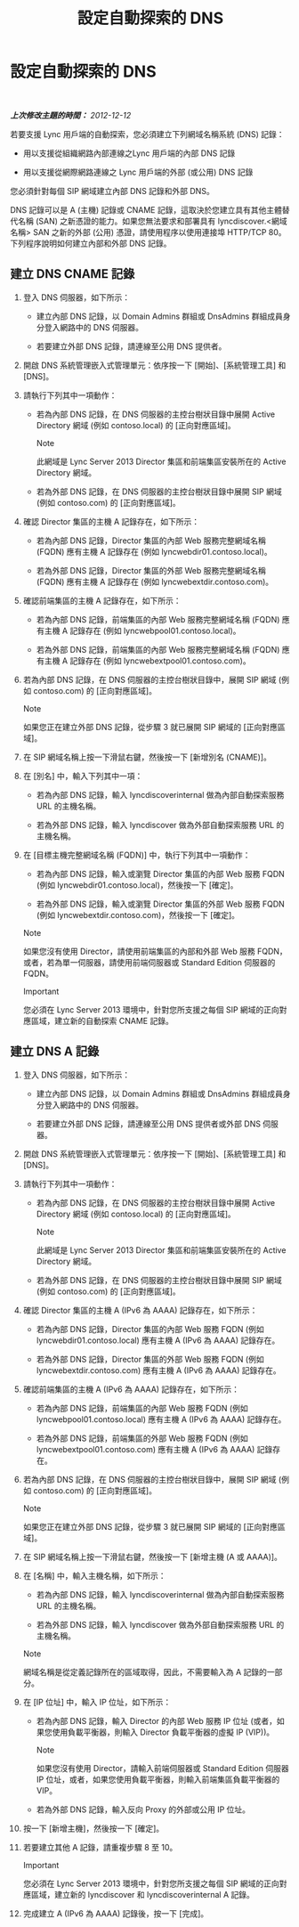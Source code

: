 ﻿---
title: 設定自動探索的 DNS
TOCTitle: 設定自動探索的 DNS
ms:assetid: f07a634c-3cf3-4958-8556-84596319ef54
ms:mtpsurl: https://technet.microsoft.com/zh-tw/library/JJ945656(v=OCS.15)
ms:contentKeyID: 52056258
ms.date: 08/24/2015
mtps_version: v=OCS.15
ms.translationtype: HT
---

# 設定自動探索的 DNS

 

_**上次修改主題的時間：** 2012-12-12_

若要支援 Lync 用戶端的自動探索，您必須建立下列網域名稱系統 (DNS) 記錄：

  - 用以支援從組織網路內部連線之Lync 用戶端的內部 DNS 記錄

  - 用以支援從網際網路連線之 Lync 用戶端的外部 (或公用) DNS 記錄

您必須針對每個 SIP 網域建立內部 DNS 記錄和外部 DNS。

DNS 記錄可以是 A (主機) 記錄或 CNAME 記錄，這取決於您建立具有其他主體替代名稱 (SAN) 之新憑證的能力。如果您無法要求和部署具有 lyncdiscover.\<網域名稱\> SAN 之新的外部 (公用) 憑證，請使用程序以使用連接埠 HTTP/TCP 80。下列程序說明如何建立內部和外部 DNS 記錄。

## 建立 DNS CNAME 記錄

1.  登入 DNS 伺服器，如下所示：
    
      - 建立內部 DNS 記錄，以 Domain Admins 群組或 DnsAdmins 群組成員身分登入網路中的 DNS 伺服器。
    
      - 若要建立外部 DNS 記錄，請連線至公用 DNS 提供者。

2.  開啟 DNS 系統管理嵌入式管理單元：依序按一下 \[開始\]、\[系統管理工具\] 和 \[DNS\]。

3.  請執行下列其中一項動作：
    
      - 若為內部 DNS 記錄，在 DNS 伺服器的主控台樹狀目錄中展開 Active Directory 網域 (例如 contoso.local) 的 \[正向對應區域\]。
        
        > [!NOTE]  
        > 此網域是 Lync Server 2013 Director 集區和前端集區安裝所在的 Active Directory 網域。
        
    
      - 若為外部 DNS 記錄，在 DNS 伺服器的主控台樹狀目錄中展開 SIP 網域 (例如 contoso.com) 的 \[正向對應區域\]。

4.  確認 Director 集區的主機 A 記錄存在，如下所示：
    
      - 若為內部 DNS 記錄，Director 集區的內部 Web 服務完整網域名稱 (FQDN) 應有主機 A 記錄存在 (例如 lyncwebdir01.contoso.local)。
    
      - 若為外部 DNS 記錄，Director 集區的外部 Web 服務完整網域名稱 (FQDN) 應有主機 A 記錄存在 (例如 lyncwebextdir.contoso.com)。

5.  確認前端集區的主機 A 記錄存在，如下所示：
    
      - 若為內部 DNS 記錄，前端集區的內部 Web 服務完整網域名稱 (FQDN) 應有主機 A 記錄存在 (例如 lyncwebpool01.contoso.local)。
    
      - 若為外部 DNS 記錄，前端集區的內部 Web 服務完整網域名稱 (FQDN) 應有主機 A 記錄存在 (例如 lyncwebextpool01.contoso.com)。

6.  若為內部 DNS 記錄，在 DNS 伺服器的主控台樹狀目錄中，展開 SIP 網域 (例如 contoso.com) 的 \[正向對應區域\]。
    
    > [!NOTE]  
    > 如果您正在建立外部 DNS 記錄，從步驟 3 就已展開 SIP 網域的 [正向對應區域]。
    


7.  在 SIP 網域名稱上按一下滑鼠右鍵，然後按一下 \[新增別名 (CNAME)\]。

8.  在 \[別名\] 中，輸入下列其中一項：
    
      - 若為內部 DNS 記錄，輸入 lyncdiscoverinternal 做為內部自動探索服務 URL 的主機名稱。
    
      - 若為外部 DNS 記錄，輸入 lyncdiscover 做為外部自動探索服務 URL 的主機名稱。

9.  在 \[目標主機完整網域名稱 (FQDN)\] 中，執行下列其中一項動作：
    
      - 若為內部 DNS 記錄，輸入或瀏覽 Director 集區的內部 Web 服務 FQDN (例如 lyncwebdir01.contoso.local)，然後按一下 \[確定\]。
    
      - 若為外部 DNS 記錄，輸入或瀏覽 Director 集區的外部 Web 服務 FQDN (例如 lyncwebextdir.contoso.com)，然後按一下 \[確定\]。
    
    > [!NOTE]  
    > 如果您沒有使用 Director，請使用前端集區的內部和外部 Web 服務 FQDN，或者，若為單一伺服器，請使用前端伺服器或 Standard Edition 伺服器的 FQDN。
    
    
    > [!IMPORTANT]  
    > 您必須在 Lync Server 2013 環境中，針對您所支援之每個 SIP 網域的正向對應區域，建立新的自動探索 CNAME 記錄。
    


## 建立 DNS A 記錄

1.  登入 DNS 伺服器，如下所示：
    
      - 建立內部 DNS 記錄，以 Domain Admins 群組或 DnsAdmins 群組成員身分登入網路中的 DNS 伺服器。
    
      - 若要建立外部 DNS 記錄，請連線至公用 DNS 提供者或外部 DNS 伺服器。

2.  開啟 DNS 系統管理嵌入式管理單元：依序按一下 \[開始\]、\[系統管理工具\] 和 \[DNS\]。

3.  請執行下列其中一項動作：
    
      - 若為內部 DNS 記錄，在 DNS 伺服器的主控台樹狀目錄中展開 Active Directory 網域 (例如 contoso.local) 的 \[正向對應區域\]。
        
        > [!NOTE]  
        > 此網域是 Lync Server 2013 Director 集區和前端集區安裝所在的 Active Directory 網域。
        
    
      - 若為外部 DNS 記錄，在 DNS 伺服器的主控台樹狀目錄中展開 SIP 網域 (例如 contoso.com) 的 \[正向對應區域\]。

4.  確認 Director 集區的主機 A (IPv6 為 AAAA) 記錄存在，如下所示：
    
      - 若為內部 DNS 記錄，Director 集區的內部 Web 服務 FQDN (例如 lyncwebdir01.contoso.local) 應有主機 A (IPv6 為 AAAA) 記錄存在。
    
      - 若為外部 DNS 記錄，Director 集區的外部 Web 服務 FQDN (例如 lyncwebextdir.contoso.com) 應有主機 A (IPv6 為 AAAA) 記錄存在。

5.  確認前端集區的主機 A (IPv6 為 AAAA) 記錄存在，如下所示：
    
      - 若為內部 DNS 記錄，前端集區的內部 Web 服務 FQDN (例如 lyncwebpool01.contoso.local) 應有主機 A (IPv6 為 AAAA) 記錄存在。
    
      - 若為外部 DNS 記錄，前端集區的外部 Web 服務 FQDN (例如 lyncwebextpool01.contoso.com) 應有主機 A (IPv6 為 AAAA) 記錄存在。

6.  若為內部 DNS 記錄，在 DNS 伺服器的主控台樹狀目錄中，展開 SIP 網域 (例如 contoso.com) 的 \[正向對應區域\]。
    
    > [!NOTE]  
    > 如果您正在建立外部 DNS 記錄，從步驟 3 就已展開 SIP 網域的 [正向對應區域]。
    


7.  在 SIP 網域名稱上按一下滑鼠右鍵，然後按一下 \[新增主機 (A 或 AAAA)\]。

8.  在 \[名稱\] 中，輸入主機名稱，如下所示：
    
      - 若為內部 DNS 記錄，輸入 lyncdiscoverinternal 做為內部自動探索服務 URL 的主機名稱。
    
      - 若為外部 DNS 記錄，輸入 lyncdiscover 做為外部自動探索服務 URL 的主機名稱。
    
    > [!NOTE]  
    > 網域名稱是從定義記錄所在的區域取得，因此，不需要輸入為 A 記錄的一部分。
    


9.  在 \[IP 位址\] 中，輸入 IP 位址，如下所示：
    
      - 若為內部 DNS 記錄，輸入 Director 的內部 Web 服務 IP 位址 (或者，如果您使用負載平衡器，則輸入 Director 負載平衡器的虛擬 IP (VIP))。
        
        > [!NOTE]  
        > 如果您沒有使用 Director，請輸入前端伺服器或 Standard Edition 伺服器 IP 位址，或者，如果您使用負載平衡器，則輸入前端集區負載平衡器的 VIP。
        
    
      - 若為外部 DNS 記錄，輸入反向 Proxy 的外部或公用 IP 位址。

10. 按一下 \[新增主機\]，然後按一下 \[確定\]。

11. 若要建立其他 A 記錄，請重複步驟 8 至 10。
    
    > [!IMPORTANT]  
    > 您必須在 Lync Server 2013 環境中，針對您所支援之每個 SIP 網域的正向對應區域，建立新的 lyncdiscover 和 lyncdiscoverinternal A 記錄。
    


12. 完成建立 A (IPv6 為 AAAA) 記錄後，按一下 \[完成\]。

